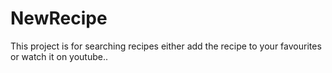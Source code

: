 # NewRecipe

This project is for searching recipes
either add the recipe to your favourites
or watch it on youtube..
